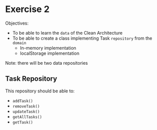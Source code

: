 Exercise 2
==========

Objectives:
- To be able to learn the `data` of the Clean Architecture
- To be able to create a class implementing Task `repository` from the `domain`
    - In-memory implementation
    - localStorage implementation

Note: there will be two data repositories

Task Repository
---------------
This repository should be able to:
- `addTask()`
- `removeTask()`
- `updateTask()`
- `getAllTasks()`
- `getTask()`
